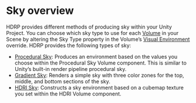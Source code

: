 # Sky overview

HDRP provides different methods of producing sky within your Unity Project. You can choose which sky type to use for each [Volume](Volumes.html) in your Scene by altering the Sky Type property in the Volume’s [Visual Environment](Override-Visual-Environment.html) override. HDRP provides the following types of sky:

   - [Procedural Sky](Override-Procedural-Sky.html): Produces an environment based on the values you choose within the Procedural Sky Volume component. This is similar to Unity’s built-in render pipeline procedural sky.
   - [Gradient Sky](Override-Gradient-Sky.html): Renders a simple sky with three color zones for the top, middle, and bottom sections of the sky.
   - [HDRI Sky](Override-HDRI-Sky.html): Constructs a sky environment based on a cubemap texture you set within the HDRI Volume component.

